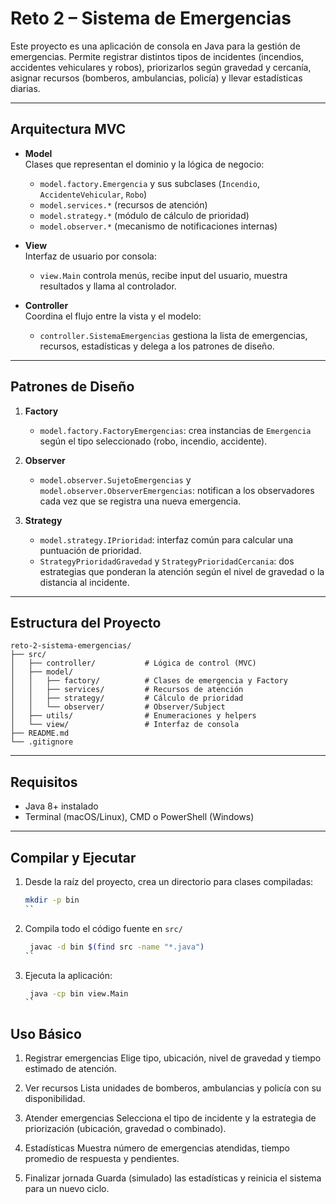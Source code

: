 # Reto 2 – Sistema de Emergencias

Este proyecto es una aplicación de consola en Java para la gestión de emergencias. Permite registrar distintos tipos de incidentes (incendios, accidentes vehiculares y robos), priorizarlos según gravedad y cercanía, asignar recursos (bomberos, ambulancias, policía) y llevar estadísticas diarias.

---

## Arquitectura MVC

- **Model**  
  Clases que representan el dominio y la lógica de negocio:

  - `model.factory.Emergencia` y sus subclases (`Incendio`, `AccidenteVehicular`, `Robo`)
  - `model.services.*` (recursos de atención)
  - `model.strategy.*` (módulo de cálculo de prioridad)
  - `model.observer.*` (mecanismo de notificaciones internas)

- **View**  
  Interfaz de usuario por consola:

  - `view.Main` controla menús, recibe input del usuario, muestra resultados y llama al controlador.

- **Controller**  
  Coordina el flujo entre la vista y el modelo:
  - `controller.SistemaEmergencias` gestiona la lista de emergencias, recursos, estadísticas y delega a los patrones de diseño.

---

## Patrones de Diseño

1. **Factory**

   - `model.factory.FactoryEmergencias`: crea instancias de `Emergencia` según el tipo seleccionado (robo, incendio, accidente).

2. **Observer**

   - `model.observer.SujetoEmergencias` y `model.observer.ObserverEmergencias`: notifican a los observadores cada vez que se registra una nueva emergencia.

3. **Strategy**
   - `model.strategy.IPrioridad`: interfaz común para calcular una puntuación de prioridad.
   - `StrategyPrioridadGravedad` y `StrategyPrioridadCercania`: dos estrategias que ponderan la atención según el nivel de gravedad o la distancia al incidente.

---

## Estructura del Proyecto

```
reto-2-sistema-emergencias/
├── src/
│   ├── controller/           # Lógica de control (MVC)
│   ├── model/
│   │   ├── factory/          # Clases de emergencia y Factory
│   │   ├── services/         # Recursos de atención
│   │   ├── strategy/         # Cálculo de prioridad
│   │   └── observer/         # Observer/Subject
│   ├── utils/                # Enumeraciones y helpers
│   └── view/                 # Interfaz de consola
├── README.md
└── .gitignore
```

---

## Requisitos

- Java 8+ instalado
- Terminal (macOS/Linux), CMD o PowerShell (Windows)

---

## Compilar y Ejecutar

1. Desde la raíz del proyecto, crea un directorio para clases compiladas:

   ```bash
   mkdir -p bin
   ``
   ```

2. Compila todo el código fuente en `src/`

   ```bash
    javac -d bin $(find src -name "*.java")
   ``
   ```

3. Ejecuta la aplicación:
   ```bash
    java -cp bin view.Main
   ``
   ```

## Uso Básico

1. Registrar emergencias
   Elige tipo, ubicación, nivel de gravedad y tiempo estimado de atención.

2. Ver recursos
   Lista unidades de bomberos, ambulancias y policía con su disponibilidad.

3. Atender emergencias
   Selecciona el tipo de incidente y la estrategia de priorización (ubicación, gravedad o combinado).

4. Estadísticas
   Muestra número de emergencias atendidas, tiempo promedio de respuesta y pendientes.

5. Finalizar jornada
   Guarda (simulado) las estadísticas y reinicia el sistema para un nuevo ciclo.
